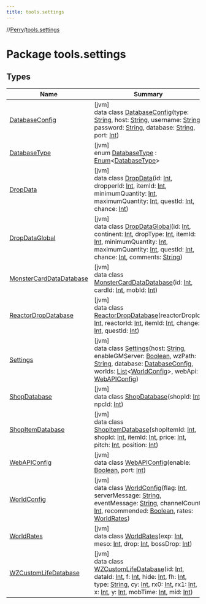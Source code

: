 ```yaml
---
title: tools.settings
---
```

//[Perry](../../index.html)/[tools.settings](index.html)



# Package tools.settings



## Types


| Name | Summary |
|---|---|
| [DatabaseConfig](-database-config/index.html) | [jvm]<br>data class [DatabaseConfig](-database-config/index.html)(type: [String](https://kotlinlang.org/api/latest/jvm/stdlib/kotlin/-string/index.html), host: [String](https://kotlinlang.org/api/latest/jvm/stdlib/kotlin/-string/index.html), username: [String](https://kotlinlang.org/api/latest/jvm/stdlib/kotlin/-string/index.html), password: [String](https://kotlinlang.org/api/latest/jvm/stdlib/kotlin/-string/index.html), database: [String](https://kotlinlang.org/api/latest/jvm/stdlib/kotlin/-string/index.html), port: [Int](https://kotlinlang.org/api/latest/jvm/stdlib/kotlin/-int/index.html)) |
| [DatabaseType](-database-type/index.html) | [jvm]<br>enum [DatabaseType](-database-type/index.html) : [Enum](https://kotlinlang.org/api/latest/jvm/stdlib/kotlin/-enum/index.html)&lt;[DatabaseType](-database-type/index.html)&gt; |
| [DropData](-drop-data/index.html) | [jvm]<br>data class [DropData](-drop-data/index.html)(id: [Int](https://kotlinlang.org/api/latest/jvm/stdlib/kotlin/-int/index.html), dropperId: [Int](https://kotlinlang.org/api/latest/jvm/stdlib/kotlin/-int/index.html), itemId: [Int](https://kotlinlang.org/api/latest/jvm/stdlib/kotlin/-int/index.html), minimumQuantity: [Int](https://kotlinlang.org/api/latest/jvm/stdlib/kotlin/-int/index.html), maximumQuantity: [Int](https://kotlinlang.org/api/latest/jvm/stdlib/kotlin/-int/index.html), questId: [Int](https://kotlinlang.org/api/latest/jvm/stdlib/kotlin/-int/index.html), chance: [Int](https://kotlinlang.org/api/latest/jvm/stdlib/kotlin/-int/index.html)) |
| [DropDataGlobal](-drop-data-global/index.html) | [jvm]<br>data class [DropDataGlobal](-drop-data-global/index.html)(id: [Int](https://kotlinlang.org/api/latest/jvm/stdlib/kotlin/-int/index.html), continent: [Int](https://kotlinlang.org/api/latest/jvm/stdlib/kotlin/-int/index.html), dropType: [Int](https://kotlinlang.org/api/latest/jvm/stdlib/kotlin/-int/index.html), itemId: [Int](https://kotlinlang.org/api/latest/jvm/stdlib/kotlin/-int/index.html), minimumQuantity: [Int](https://kotlinlang.org/api/latest/jvm/stdlib/kotlin/-int/index.html), maximumQuantity: [Int](https://kotlinlang.org/api/latest/jvm/stdlib/kotlin/-int/index.html), questId: [Int](https://kotlinlang.org/api/latest/jvm/stdlib/kotlin/-int/index.html), chance: [Int](https://kotlinlang.org/api/latest/jvm/stdlib/kotlin/-int/index.html), comments: [String](https://kotlinlang.org/api/latest/jvm/stdlib/kotlin/-string/index.html)) |
| [MonsterCardDataDatabase](-monster-card-data-database/index.html) | [jvm]<br>data class [MonsterCardDataDatabase](-monster-card-data-database/index.html)(id: [Int](https://kotlinlang.org/api/latest/jvm/stdlib/kotlin/-int/index.html), cardId: [Int](https://kotlinlang.org/api/latest/jvm/stdlib/kotlin/-int/index.html), mobId: [Int](https://kotlinlang.org/api/latest/jvm/stdlib/kotlin/-int/index.html)) |
| [ReactorDropDatabase](-reactor-drop-database/index.html) | [jvm]<br>data class [ReactorDropDatabase](-reactor-drop-database/index.html)(reactorDropId: [Int](https://kotlinlang.org/api/latest/jvm/stdlib/kotlin/-int/index.html), reactorId: [Int](https://kotlinlang.org/api/latest/jvm/stdlib/kotlin/-int/index.html), itemId: [Int](https://kotlinlang.org/api/latest/jvm/stdlib/kotlin/-int/index.html), change: [Int](https://kotlinlang.org/api/latest/jvm/stdlib/kotlin/-int/index.html), questId: [Int](https://kotlinlang.org/api/latest/jvm/stdlib/kotlin/-int/index.html)) |
| [Settings](-settings/index.html) | [jvm]<br>data class [Settings](-settings/index.html)(host: [String](https://kotlinlang.org/api/latest/jvm/stdlib/kotlin/-string/index.html), enableGMServer: [Boolean](https://kotlinlang.org/api/latest/jvm/stdlib/kotlin/-boolean/index.html), wzPath: [String](https://kotlinlang.org/api/latest/jvm/stdlib/kotlin/-string/index.html), database: [DatabaseConfig](-database-config/index.html), worlds: [List](https://kotlinlang.org/api/latest/jvm/stdlib/kotlin.collections/-list/index.html)&lt;[WorldConfig](-world-config/index.html)&gt;, webApi: [WebAPIConfig](-web-a-p-i-config/index.html)) |
| [ShopDatabase](-shop-database/index.html) | [jvm]<br>data class [ShopDatabase](-shop-database/index.html)(shopId: [Int](https://kotlinlang.org/api/latest/jvm/stdlib/kotlin/-int/index.html), npcId: [Int](https://kotlinlang.org/api/latest/jvm/stdlib/kotlin/-int/index.html)) |
| [ShopItemDatabase](-shop-item-database/index.html) | [jvm]<br>data class [ShopItemDatabase](-shop-item-database/index.html)(shopItemId: [Int](https://kotlinlang.org/api/latest/jvm/stdlib/kotlin/-int/index.html), shopId: [Int](https://kotlinlang.org/api/latest/jvm/stdlib/kotlin/-int/index.html), itemId: [Int](https://kotlinlang.org/api/latest/jvm/stdlib/kotlin/-int/index.html), price: [Int](https://kotlinlang.org/api/latest/jvm/stdlib/kotlin/-int/index.html), pitch: [Int](https://kotlinlang.org/api/latest/jvm/stdlib/kotlin/-int/index.html), position: [Int](https://kotlinlang.org/api/latest/jvm/stdlib/kotlin/-int/index.html)) |
| [WebAPIConfig](-web-a-p-i-config/index.html) | [jvm]<br>data class [WebAPIConfig](-web-a-p-i-config/index.html)(enable: [Boolean](https://kotlinlang.org/api/latest/jvm/stdlib/kotlin/-boolean/index.html), port: [Int](https://kotlinlang.org/api/latest/jvm/stdlib/kotlin/-int/index.html)) |
| [WorldConfig](-world-config/index.html) | [jvm]<br>data class [WorldConfig](-world-config/index.html)(flag: [Int](https://kotlinlang.org/api/latest/jvm/stdlib/kotlin/-int/index.html), serverMessage: [String](https://kotlinlang.org/api/latest/jvm/stdlib/kotlin/-string/index.html), eventMessage: [String](https://kotlinlang.org/api/latest/jvm/stdlib/kotlin/-string/index.html), channelCount: [Int](https://kotlinlang.org/api/latest/jvm/stdlib/kotlin/-int/index.html), recommended: [Boolean](https://kotlinlang.org/api/latest/jvm/stdlib/kotlin/-boolean/index.html), rates: [WorldRates](-world-rates/index.html)) |
| [WorldRates](-world-rates/index.html) | [jvm]<br>data class [WorldRates](-world-rates/index.html)(exp: [Int](https://kotlinlang.org/api/latest/jvm/stdlib/kotlin/-int/index.html), meso: [Int](https://kotlinlang.org/api/latest/jvm/stdlib/kotlin/-int/index.html), drop: [Int](https://kotlinlang.org/api/latest/jvm/stdlib/kotlin/-int/index.html), bossDrop: [Int](https://kotlinlang.org/api/latest/jvm/stdlib/kotlin/-int/index.html)) |
| [WZCustomLifeDatabase](-w-z-custom-life-database/index.html) | [jvm]<br>data class [WZCustomLifeDatabase](-w-z-custom-life-database/index.html)(id: [Int](https://kotlinlang.org/api/latest/jvm/stdlib/kotlin/-int/index.html), dataId: [Int](https://kotlinlang.org/api/latest/jvm/stdlib/kotlin/-int/index.html), f: [Int](https://kotlinlang.org/api/latest/jvm/stdlib/kotlin/-int/index.html), hide: [Int](https://kotlinlang.org/api/latest/jvm/stdlib/kotlin/-int/index.html), fh: [Int](https://kotlinlang.org/api/latest/jvm/stdlib/kotlin/-int/index.html), type: [String](https://kotlinlang.org/api/latest/jvm/stdlib/kotlin/-string/index.html), cy: [Int](https://kotlinlang.org/api/latest/jvm/stdlib/kotlin/-int/index.html), rx0: [Int](https://kotlinlang.org/api/latest/jvm/stdlib/kotlin/-int/index.html), rx1: [Int](https://kotlinlang.org/api/latest/jvm/stdlib/kotlin/-int/index.html), x: [Int](https://kotlinlang.org/api/latest/jvm/stdlib/kotlin/-int/index.html), y: [Int](https://kotlinlang.org/api/latest/jvm/stdlib/kotlin/-int/index.html), mobTime: [Int](https://kotlinlang.org/api/latest/jvm/stdlib/kotlin/-int/index.html), mid: [Int](https://kotlinlang.org/api/latest/jvm/stdlib/kotlin/-int/index.html)) |

